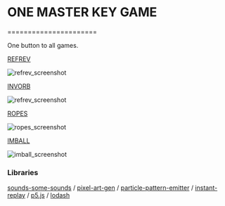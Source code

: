# ONE MASTER KEY GAME
======================

One button to all games.

[REFREV](https://abagames.github.io/one-button-for-all/refrev/index.html)

![refrev_screenshot](https://abagames.github.io/one-button-for-all/refrev/screenshot.gif)

[INVORB](https://abagames.github.io/one-button-for-all/invorb/index.html)

![refrev_screenshot](https://abagames.github.io/one-button-for-all/invorb/screenshot.gif)

[ROPES](https://abagames.github.io/one-button-for-all/ropes/index.html)

![ropes_screenshot](https://abagames.github.io/one-button-for-all/ropes/screenshot.gif)

[IMBALL](https://abagames.github.io/one-button-for-all/imball/index.html)

![imball_screenshot](https://abagames.github.io/one-button-for-all/imball/screenshot.gif)

### Libraries

[sounds-some-sounds](https://github.com/abagames/sounds-some-sounds) /
[pixel-art-gen](https://github.com/abagames/pixel-art-gen) /
[particle-pattern-emitter](https://github.com/abagames/particle-pattern-emitter) /
[instant-replay](https://github.com/abagames/instant-replay) /
[p5.js](https://p5js.org/) /
[lodash](https://lodash.com/)
